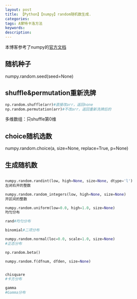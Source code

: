 ```yaml
---
layout: post
title: 【Python】【numpy】random随机数生成.
categories:
tags: A蒙特卡洛方法
keywords:
description:
---
```



本博客参考了numpy的[官方文档](https://docs.scipy.org/doc/numpy/reference/routines.random.html)

## 随机种子
numpy.random.seed(seed=None)
## shuffle&permutation重新洗牌
```python
np.random.shuffle(arr)#直接改arr，返回none
np.random.permutation(arr)#不改arr，返回重新洗牌后的
```

多维数组：只shuffle第0维
## choice随机选数
numpy.random.choice(a, size=None, replace=True, p=None)


## 生成随机数
```py

numpy.random.randint(low, high=None, size=None, dtype='l')
左闭右开的整数

numpy.random.random_integers(low, high=None, size=None)
开区间的整数

numpy.random.uniform(low=0.0, high=1.0, size=None)
均匀分布

rand#均匀分布

binomial#二项分布

numpy.random.normal(loc=0.0, scale=1.0, size=None)
#正态分布

np.random.beta()

numpy.random.f(dfnum, dfden, size=None)


chisquare
#卡方分布

gamma
#Gamma分布


```

